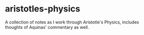 # aristotles-physics
A collection of notes as I work through Aristotle's Physics, includes thoughts of Aquinas' commentary as well.

